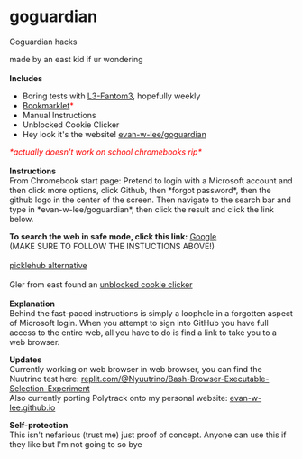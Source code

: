 # goguardian
Goguardian hacks

made by an east kid if ur wondering<br/><br/>
<b>Includes</b>
* Boring tests with <a href="https://github.com/L3-Fantom3">L3-Fantom3</a>, hopefully weekly
* <a href="https://github.com/evan-w-lee/goguardian/blob/main/bookmarklet.js">Bookmarklet</a><span style="color: red;">*</span>
* Manual Instructions
* Unblocked Cookie Clicker
* Hey look it's the website! <a href="https://evan-w-lee.github.io/goguardian">evan-w-lee/goguardian</a>

<div style="color: red;"><i>*actually doesn't work on school chromebooks rip*</i></div>
<br/>
<b>Instructions</b><br/>
From Chromebook start page: Pretend to login with a Microsoft account and then click more options, click Github, then *forgot password*, then the github logo in the center of the screen. Then navigate to the search bar and type in *evan-w-lee/goguardian*, then click the result and click the link below.

<b>To search the web in safe mode, click this link:</b>
<a href="https://google.com">Google</a><br/>
(MAKE SURE TO FOLLOW THE INSTUCTIONS ABOVE!)<br/><br/>
<a href="https://picklehub.com">picklehub alternative</a><br/><br/>
Gler from east found an <a href="https://cyrillbrito.github.io/cookieclicker/">unblocked cookie clicker</a><br/>
<br/>
<b>Explanation</b><br/>
Behind the fast-paced instructions is simply a loophole in a forgotten aspect of Microsoft login. When you attempt to sign into GitHub you have full access to the entire web, all you have to do is find a link to take you to a web browser.

<b>Updates</b><br/>
Currently working on web browser in web browser, you can find the Nuutrino test here:
<a href="https://replit.com/@Nyuutrino/Bash-Browser-Executable-Selection-Experiment">replit.com/@Nyuutrino/Bash-Browser-Executable-Selection-Experiment</a><br/>
Also currently porting Polytrack onto my personal website:
<a href="https://evan-w-lee.github.io">evan-w-lee.github.io</a>

<b>Self-protection</b><br/>
This isn't nefarious (trust me) just proof of concept. Anyone can use this if they like but I'm not going to so bye
